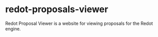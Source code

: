 # redot-proposals-viewer
Redot Proposal Viewer is a website for viewing proposals for the Redot engine.

